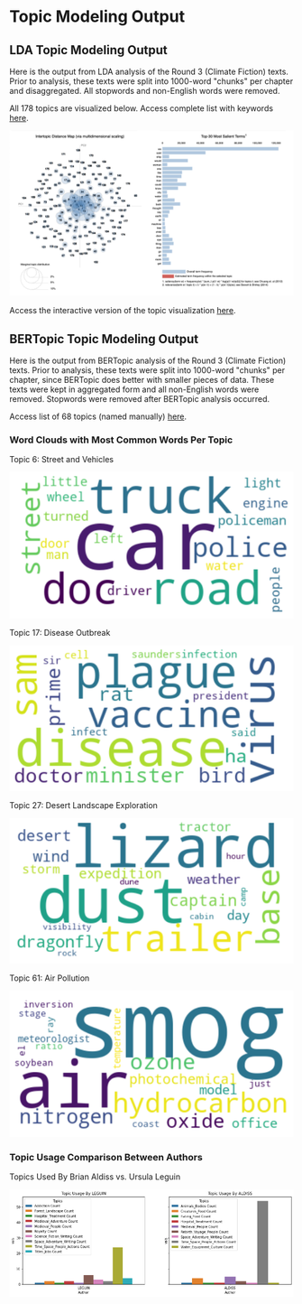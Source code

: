 # Topic Modeling Output 

## LDA Topic Modeling Output

Here is the output from LDA analysis of the Round 3 (Climate Fiction) texts. Prior to analysis, these texts were split into 1000-word "chunks" per chapter and disaggregated. All stopwords and non-English words were removed. 

All 178 topics are visualized below. Access complete list with keywords [here](https://github.com/SF-Nexus/extracted-features/blob/main/data/LDA_output/LDA_topics_keywords_df.csv).

![image](/data/LDA_output/LDA_Topic_Modeling_Viz.png "LDA_Topic_Modeling_Viz")

Access the interactive version of the topic visualization [here](https://htmlpreview.github.io/?https://github.com/SF-Nexus/extracted-features/blob/11c04c3a09137eb6898a8b4d9109c6bd98e7a883/data/LDA_output/LDA_Topics_Visualization.html).

## BERTopic Topic Modeling Output

Here is the output from BERTopic analysis of the Round 3 (Climate Fiction) texts. Prior to analysis, these texts were split into 1000-word "chunks" per chapter, since BERTopic does better with smaller pieces of data. These texts were kept in aggregated form and all non-English words were removed. Stopwords were removed after BERTopic analysis occurred.

Access list of 68 topics (named manually) [here](https://github.com/SF-Nexus/extracted-features/blob/main/data/BERTopic_output/Named_BERTopic_Topics.csv).

### Word Clouds with Most Common Words Per Topic
Topic 6: Street and Vehicles

![image](/data/BERTopic_output/BERTopic_Street_Car_Driving_WordCloud.png "Cars_Word_Cloud")

Topic 17: Disease Outbreak

![image](/data/BERTopic_output/BERTopic_Disease_Outbreak_WordCloud.png "Disease_Word_Cloud")

Topic 27: Desert Landscape Exploration

![image](/data/BERTopic_output/BERTopic_Desert_Landscape_Exploration_WordCloud.png "Desert_Word_Cloud")

Topic 61: Air Pollution

![image](/data/BERTopic_output/BERTopic_Air_Pollution_WordCloud.png "Air_Pollution_Word_Cloud")


### Topic Usage Comparison Between Authors

Topics Used By Brian Aldiss vs. Ursula Leguin

![image](/data/BERTopic_output/BERTopic_Topic_Use_Comparison_Between_Aldiss_Leguin.png "Aldiss_Leguin_Topic_Comparison")

